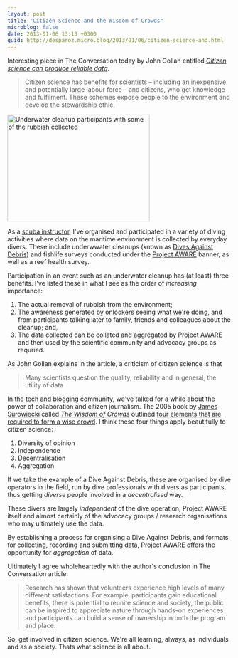```yaml
---
layout: post
title: "Citizen Science and the Wisdom of Crowds"
microblog: false
date: 2013-01-06 13:13 +0300
guid: http://desparoz.micro.blog/2013/01/06/citizen-science-and.html
---
```

<p>Interesting piece in The Conversation today by John Gollan entitled <a href="http://theconversation.edu.au/citizen-science-can-produce-reliable-data-10815?utm_medium=email&amp;utm_campaign=Latest+from+The+Conversation+for+7+January+2013&amp;utm_content=Latest+from+The+Conversation+for+7+January+2013+CID_41fb76b11ab9c158957147e9caa7d81f&amp;utm_source=campaign_monitor&amp;utm_term=Citizen%20science%20can%20produce%20reliable%20data"><em>Citizen science can produce reliable data</em></a>.
<blockquote>Citizen science has benefits for scientists – including an inexpensive and potentially large labour force – and citizens, who get knowledge and fulfilment. These schemes expose people to the environment and develop the stewardship ethic.</p></blockquote>
<p><img title="Underwater cleanup participants with some of the rubbish collected" height="240" alt="Underwater cleanup participants with some of the rubbish collected" width="320" src="http://farm4.staticflickr.com/3174/2932544184_16df40ee61_n.jpg" /></p>
<p>As a <a href="http://www.divingidc.com" target="_blank">scuba instructor</a>, I've organised and participated in a variety of diving activities where data on the maritime environment is collected by everyday divers. These include underwwater cleanups (known as <a href="http://www.projectaware.org/project/dive-against-debris">Dives Against Debris</a>) and fishlife surveys conducted under the <a href="http://projectaware.org">Project AWARE</a> banner, as well as a reef health survey.</p>
<p>Participation in an event such as an underwater cleanup has (at least) three benefits. I've listed these in what I see as the order of <em>increasing</em> importance:</p>
<ol>
<li>The actual removal of rubbish from the environment;</li>
<li>The awareness generated by onlookers seeing what we're doing, and from participants talking later to family, friends and colleagues about the cleanup; and,</li>
<li>The data collected can be collated and aggregated by Project AWARE and then used by the scientific community and advocacy groups as requried.</li>
</ol>
<p>As John Gollan explains in the article, a criticism of citizen science is that</p>
<blockquote><p>Many scientists question the quality, reliability and in general, the utility of data</p></blockquote>
<p>In the tech and blogging community, we've talked for a while about the power of collaboration and citizen journalism. The 2005 book by <a href="http://en.wikipedia.org/wiki/James_Surowiecki">James Surowiecki</a> called <a href="http://www.amazon.com/gp/product/0385721706/ref=as_li_ss_tl?ie=UTF8&amp;tag=bluebeyond-20&amp;linkCode=as2&amp;camp=1789&amp;creative=390957&amp;creativeASIN=0385721706"><em>The Wisdom of Crowds</em></a> outlined <a href="http://en.wikipedia.org/wiki/The_Wisdom_of_Crowds#Four_elements_required_to_form_a_wise_crowd">four elements that are required to form a wise crowd</a>. I think these four things apply beautifully to citizen science:</p>
<ol>
<li>Diversity of opinion</li>
<li>Independence</li>
<li>Decentralisation</li>
<li>Aggregation</li>
</ol>
<p>If we take the example of a Dive Against Debris, these are organised by dive operators in the field, run by dive professionals with divers as participants, thus getting <em>diverse</em> people involved in a <em>decentralised</em> way.</p>
<p>These divers are largely <em>independent</em> of the dive operation, Project AWARE itself and almost certainly of the advocacy groups / research organisations who may ultimately use the data.</p>
<p>By establishing a process for organising a Dive Against Debris, and formats for collecting, recording and submitting data, Project AWARE offers the opportunity for <em>aggregation</em> of data.</p>
<p>Ultimately I agree wholeheartedly with the author's conclusion in The Conversation article:</p>
<blockquote><p>Research has shown that volunteers experience high levels of many different satisfactions. For example, participants gain educational benefits, there is potential to reunite science and society, the public can be inspired to appreciate nature through hands-on experiences and participants can build a sense of ownership in both the program and place.</p></blockquote>
<p>So, get involved in citizen science. We're all learning, always, as individuals and as a society. Thats what science is all about.</p>
